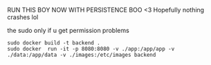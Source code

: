 RUN THIS BOY
NOW WITH PERSISTENCE BOO <3 Hopefully nothing crashes lol

the sudo only if u get permission problems
```
sudo docker build -t backend .
sudo docker  run -it -p 8080:8080 -v ./app:/app/app -v  ./data:/app/data -v ./images:/etc/images backend

```
